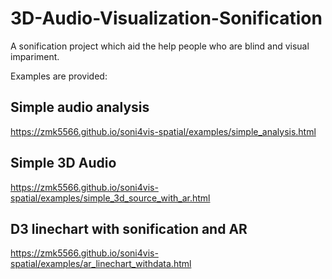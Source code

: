 #  3D-Audio-Visualization-Sonification

A sonification project which aid the help people who are blind and visual impariment.

Examples are provided:

## Simple audio analysis

https://zmk5566.github.io/soni4vis-spatial/examples/simple_analysis.html

## Simple 3D Audio 

https://zmk5566.github.io/soni4vis-spatial/examples/simple_3d_source_with_ar.html 


## D3 linechart with sonification and AR

https://zmk5566.github.io/soni4vis-spatial/examples/ar_linechart_withdata.html
